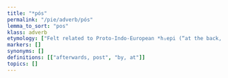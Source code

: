 ```yaml
---
title: "*pós"
permalink: "/pie/adverb/pós"
lemma_to_sort: "pos"
klass: adverb
etymology: ["Felt related to Proto-Indo-European *h₁epi (“at the back, on”) in meaning and to Proto-Indo-European *h₂pó (“away”) only in form (given its opposite meaning), however from the evidence of dialectal Greek the presence of any laryngeals, at least in late PIE, can be disregarded."]
markers: []
synonyms: []
definitions: [["afterwards, post", "by, at"]]
topics: []
---
```

